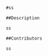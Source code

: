
                #ss

                ##Description

                ss

                ##Contributors

                ss